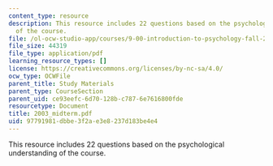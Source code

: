 ```yaml
---
content_type: resource
description: This resource includes 22 questions based on the psychological understanding
  of the course.
file: /ol-ocw-studio-app/courses/9-00-introduction-to-psychology-fall-2004/97791981dbbe3f2ae3e8237d183be4e4_2003_midterm.pdf
file_size: 44319
file_type: application/pdf
learning_resource_types: []
license: https://creativecommons.org/licenses/by-nc-sa/4.0/
ocw_type: OCWFile
parent_title: Study Materials
parent_type: CourseSection
parent_uid: ce93eefc-6d70-128b-c787-6e7616800fde
resourcetype: Document
title: 2003_midterm.pdf
uid: 97791981-dbbe-3f2a-e3e8-237d183be4e4
---
```

This resource includes 22 questions based on the psychological understanding of the course.